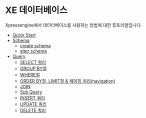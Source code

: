 
# XE 데이터베이스

Xpressengine에서 데이터베이스를 사용하는 방법에 대한 튜토리얼입니다.

- [Quick Start]()
- [Schema]()
	- [create schema]()
	- [alter schema]()
- [Query]()
	- [SELECT 쿼리]()
	- [GROUP BY절]()
	- [WHERE절]()
	- [ORDER BY절, LIMIT절 & 페이징 처리(navigation)]()
	- [JOIN]()
	- [Sub Query]()
	- [INSERT 쿼리]()
	- [UPDATE 쿼리]()
	- [DELETE 쿼리]()
